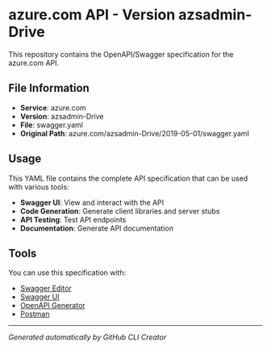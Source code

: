 # azure.com API - Version azsadmin-Drive

This repository contains the OpenAPI/Swagger specification for the azure.com API.

## File Information

- **Service**: azure.com
- **Version**: azsadmin-Drive
- **File**: swagger.yaml
- **Original Path**: azure.com/azsadmin-Drive/2019-05-01/swagger.yaml

## Usage

This YAML file contains the complete API specification that can be used with various tools:

- **Swagger UI**: View and interact with the API
- **Code Generation**: Generate client libraries and server stubs
- **API Testing**: Test API endpoints
- **Documentation**: Generate API documentation

## Tools

You can use this specification with:

- [Swagger Editor](https://editor.swagger.io/)
- [Swagger UI](https://swagger.io/tools/swagger-ui/)
- [OpenAPI Generator](https://openapi-generator.tech/)
- [Postman](https://www.postman.com/)

---

*Generated automatically by GitHub CLI Creator*
